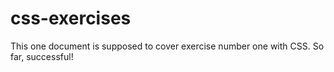 # css-exercises

This one document is supposed to cover exercise number one with CSS. So far, successful!